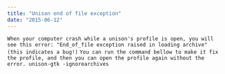 ```yaml
---
title: "Unison end of file exception"
date: "2015-06-12"
---
```


`When your computer crash while a unison's profile is open, you will see this error: "End_of_file exception raised in loading archive" (this indicates a bug!)` `You can run the command bellow to make it fix the profile, and then you can open the profile again without the error. unison-gtk -ignorearchives`
